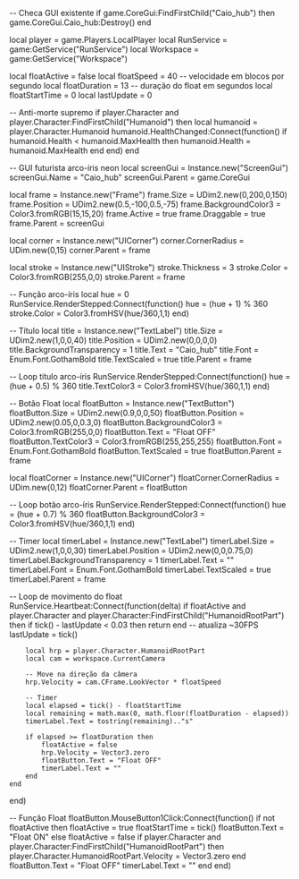 

-- Checa GUI existente
if game.CoreGui:FindFirstChild("Caio_hub") then
    game.CoreGui.Caio_hub:Destroy()
end

local player = game.Players.LocalPlayer
local RunService = game:GetService("RunService")
local Workspace = game:GetService("Workspace")

local floatActive = false
local floatSpeed = 40 -- velocidade em blocos por segundo
local floatDuration = 13 -- duração do float em segundos
local floatStartTime = 0
local lastUpdate = 0

-- Anti-morte supremo
if player.Character and player.Character:FindFirstChild("Humanoid") then
    local humanoid = player.Character.Humanoid
    humanoid.HealthChanged:Connect(function()
        if humanoid.Health < humanoid.MaxHealth then
            humanoid.Health = humanoid.MaxHealth
        end
    end)
end

-- GUI futurista arco-íris neon
local screenGui = Instance.new("ScreenGui")
screenGui.Name = "Caio_hub"
screenGui.Parent = game.CoreGui

local frame = Instance.new("Frame")
frame.Size = UDim2.new(0,200,0,150)
frame.Position = UDim2.new(0.5,-100,0.5,-75)
frame.BackgroundColor3 = Color3.fromRGB(15,15,20)
frame.Active = true
frame.Draggable = true
frame.Parent = screenGui

local corner = Instance.new("UICorner")
corner.CornerRadius = UDim.new(0,15)
corner.Parent = frame

local stroke = Instance.new("UIStroke")
stroke.Thickness = 3
stroke.Color = Color3.fromRGB(255,0,0)
stroke.Parent = frame

-- Função arco-íris
local hue = 0
RunService.RenderStepped:Connect(function()
    hue = (hue + 1) % 360
    stroke.Color = Color3.fromHSV(hue/360,1,1)
end)

-- Título
local title = Instance.new("TextLabel")
title.Size = UDim2.new(1,0,0,40)
title.Position = UDim2.new(0,0,0,0)
title.BackgroundTransparency = 1
title.Text = "Caio_hub"
title.Font = Enum.Font.GothamBold
title.TextScaled = true
title.Parent = frame

-- Loop título arco-íris
RunService.RenderStepped:Connect(function()
    hue = (hue + 0.5) % 360
    title.TextColor3 = Color3.fromHSV(hue/360,1,1)
end)

-- Botão Float
local floatButton = Instance.new("TextButton")
floatButton.Size = UDim2.new(0.9,0,0,50)
floatButton.Position = UDim2.new(0.05,0,0.3,0)
floatButton.BackgroundColor3 = Color3.fromRGB(255,0,0)
floatButton.Text = "Float OFF"
floatButton.TextColor3 = Color3.fromRGB(255,255,255)
floatButton.Font = Enum.Font.GothamBold
floatButton.TextScaled = true
floatButton.Parent = frame

local floatCorner = Instance.new("UICorner")
floatCorner.CornerRadius = UDim.new(0,12)
floatCorner.Parent = floatButton

-- Loop botão arco-íris
RunService.RenderStepped:Connect(function()
    hue = (hue + 0.7) % 360
    floatButton.BackgroundColor3 = Color3.fromHSV(hue/360,1,1)
end)

-- Timer
local timerLabel = Instance.new("TextLabel")
timerLabel.Size = UDim2.new(1,0,0,30)
timerLabel.Position = UDim2.new(0,0,0.75,0)
timerLabel.BackgroundTransparency = 1
timerLabel.Text = ""
timerLabel.Font = Enum.Font.GothamBold
timerLabel.TextScaled = true
timerLabel.Parent = frame

-- Loop de movimento do float
RunService.Heartbeat:Connect(function(delta)
    if floatActive and player.Character and player.Character:FindFirstChild("HumanoidRootPart") then
        if tick() - lastUpdate < 0.03 then return end -- atualiza ~30FPS
        lastUpdate = tick()

        local hrp = player.Character.HumanoidRootPart
        local cam = workspace.CurrentCamera

        -- Move na direção da câmera
        hrp.Velocity = cam.CFrame.LookVector * floatSpeed

        -- Timer
        local elapsed = tick() - floatStartTime
        local remaining = math.max(0, math.floor(floatDuration - elapsed))
        timerLabel.Text = tostring(remaining).."s"

        if elapsed >= floatDuration then
            floatActive = false
            hrp.Velocity = Vector3.zero
            floatButton.Text = "Float OFF"
            timerLabel.Text = ""
        end
    end
end)

-- Função Float
floatButton.MouseButton1Click:Connect(function()
    if not floatActive then
        floatActive = true
        floatStartTime = tick()
        floatButton.Text = "Float ON"
    else
        floatActive = false
        if player.Character and player.Character:FindFirstChild("HumanoidRootPart") then
            player.Character.HumanoidRootPart.Velocity = Vector3.zero
        end
        floatButton.Text = "Float OFF"
        timerLabel.Text = ""
    end
end)
